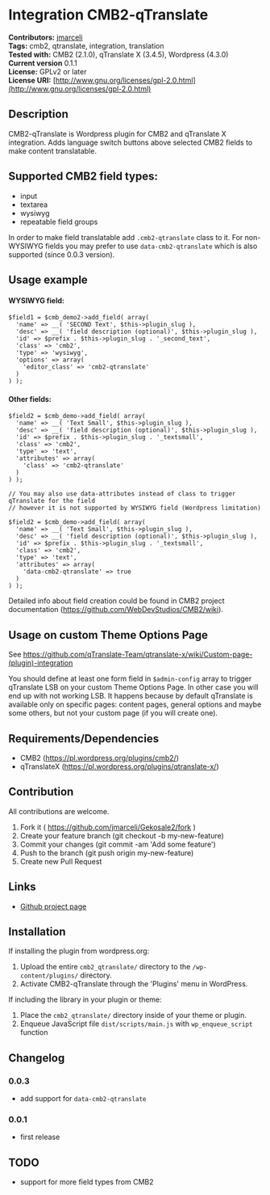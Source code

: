 # Integration CMB2-qTranslate

**Contributors:**      [jmarceli](https://github.com/jmarceli)  
**Tags:**              cmb2, qtranslate, integration, translation  
**Tested with:**       CMB2 (2.1.0), qTranslate X (3.4.5), Wordpress (4.3.0)   
**Current version**    0.1.1  
**License:**           GPLv2 or later  
**License URI:**       [http://www.gnu.org/licenses/gpl-2.0.html](http://www.gnu.org/licenses/gpl-2.0.html)  

## Description

CMB2-qTranslate is Wordpress plugin for CMB2 and qTranslate X integration. Adds language switch buttons above selected CMB2 fields to make content translatable.

## Supported CMB2 field types:

* input
* textarea
* wysiwyg
* repeatable field groups

In order to make field translatable add `.cmb2-qtranslate` class to it. For non-WYSIWYG fields you may prefer to use `data-cmb2-qtranslate` which is also supported (since 0.0.3 version).

## Usage example

#### WYSIWYG field:

    $field1 = $cmb_demo2->add_field( array(
      'name' => __( 'SECOND Text', $this->plugin_slug ),
      'desc' => __( 'field description (optional)', $this->plugin_slug ),
      'id' => $prefix . $this->plugin_slug . '_second_text',
      'class' => 'cmb2',
      'type' => 'wysiwyg',
      'options' => array(
        'editor_class' => 'cmb2-qtranslate'
      )
    ) );

#### Other fields:

    $field2 = $cmb_demo->add_field( array(
      'name' => __( 'Text Small', $this->plugin_slug ),
      'desc' => __( 'field description (optional)', $this->plugin_slug ),
      'id' => $prefix . $this->plugin_slug . '_textsmall',
      'class' => 'cmb2',
      'type' => 'text',
      'attributes' => array(
        'class' => 'cmb2-qtranslate'
      )
    ) );

    // You may also use data-attributes instead of class to trigger qTranslate for the field
    // however it is not supported by WYSIWYG field (Wordpress limitation)

    $field2 = $cmb_demo->add_field( array(
      'name' => __( 'Text Small', $this->plugin_slug ),
      'desc' => __( 'field description (optional)', $this->plugin_slug ),
      'id' => $prefix . $this->plugin_slug . '_textsmall',
      'class' => 'cmb2',
      'type' => 'text',
      'attributes' => array(
        'data-cmb2-qtranslate' => true
      )
    ) );

Detailed info about field creation could be found in CMB2 project documentation (https://github.com/WebDevStudios/CMB2/wiki).

## Usage on custom Theme Options Page

See https://github.com/qTranslate-Team/qtranslate-x/wiki/Custom-page-(plugin)-integration

You should define at least one form field in `$admin-config` array to trigger qTranslate LSB on your custom Theme Options Page. In other case you will end up with not working LSB. It happens because by default qTranslate is available only on specific pages: content pages, general options and maybe some others, but not your custom page (if you will create one).

## Requirements/Dependencies
* CMB2 (https://pl.wordpress.org/plugins/cmb2/)
* qTranslateX (https://pl.wordpress.org/plugins/qtranslate-x/)

## Contribution
All contributions are welcome.

1. Fork it ( https://github.com/jmarceli/Gekosale2/fork )
2. Create your feature branch (git checkout -b my-new-feature)
3. Commit your changes (git commit -am 'Add some feature')
4. Push to the branch (git push origin my-new-feature)
5. Create new Pull Request

## Links
* [Github project page](https://github.com/jmarceli/CMB2-qTranslate)

## Installation

If installing the plugin from wordpress.org:

1. Upload the entire `cmb2_qtranslate/` directory to the `/wp-content/plugins/` directory.
2. Activate CMB2-qTranslate through the 'Plugins' menu in WordPress.

If including the library in your plugin or theme:

1. Place the `cmb2_qtranslate/` directory inside of your theme or plugin.
2. Enqueue JavaScript file `dist/scripts/main.js` with  `wp_enqueue_script` function

## Changelog

### 0.0.3

* add support for `data-cmb2-qtranslate`

### 0.0.1

* first release

## TODO

* support for more field types from CMB2
